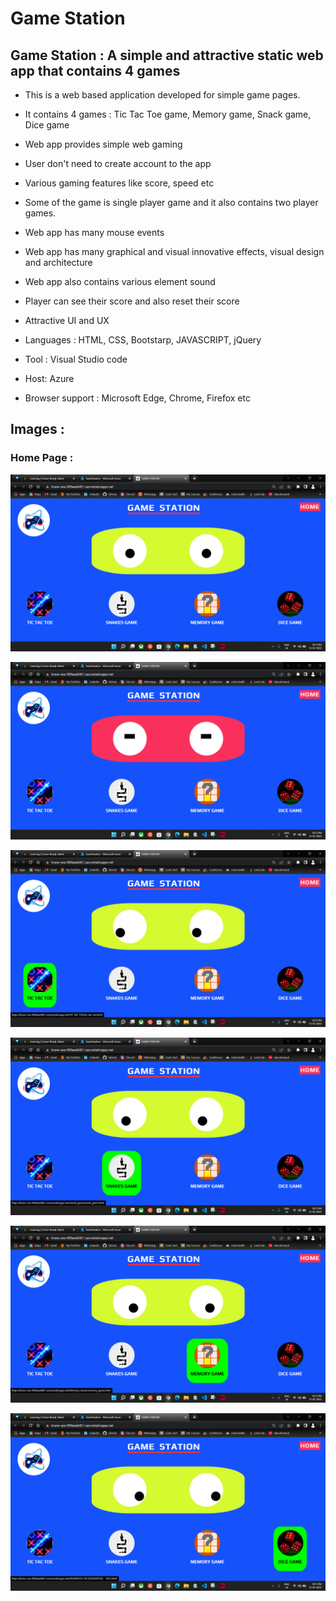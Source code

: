 # Game Station

## Game Station : A simple and attractive static web app that contains 4 games
- This is a web based application developed for simple game pages.
- It contains 4 games : Tic Tac Toe game, Memory game, Snack game, Dice game
- Web app provides simple web gaming
- User don't need to create account to the app
- Various gaming features like score, speed etc 
- Some of the game is single player game and it also contains two player games.
- Web app has many mouse events
- Web app has many graphical and visual innovative effects, visual design and architecture 
 - Web app also contains various element sound
- Player can see their score and also reset their score
- Attractive UI and UX

- Languages : HTML, CSS, Bootstarp, JAVASCRIPT, jQuery
- Tool : Visual Studio code
- Host: Azure
- Browser support : Microsoft Edge, Chrome, Firefox etc

## Images :

### Home Page :
![home1](https://github.com/ParasBhardava/GameStation/blob/main/DESK/home1.png)


![home2](https://github.com/ParasBhardava/GameStation/blob/main/DESK/home2.png)


![home3](https://github.com/ParasBhardava/GameStation/blob/main/DESK/home3.png)


![home4](https://github.com/ParasBhardava/GameStation/blob/main/DESK/home4.png)


![home5](https://github.com/ParasBhardava/GameStation/blob/main/DESK/home5.png)


![home6](https://github.com/ParasBhardava/GameStation/blob/main/DESK/home6.png)

